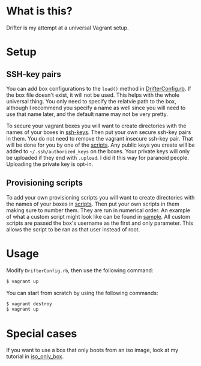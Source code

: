 # What is this?

Drifter is my attempt at a universal Vagrant setup.

# Setup

## SSH-key pairs

You can add box configurations to the `load()` method in
[DrifterConfig.rb]. If the box file doesn't exist, it will not be
used. This helps with the whole universal thing. You only need to
specify the relatvie path to the box, although I recommend you specify
a name as well since you will need to use that name later, and the
default name may not be very pretty.

To secure your vagrant boxes you will want to create directories with
the names of your boxes in [ssh-keys]. Then put your own secure
ssh-key pairs in them. You do not need to remove the vagrant insecure
ssh-key pair. That will be done for you by one of the
[scripts][authorized_keys]. Any public keys you create will be added
to `~/.ssh/authorized_keys` on the boxes. Your private keys will only
be uploaded if they end with `.upload`. I did it this way for paranoid
people. Uploading the private key is opt-in.

[authorized_keys]: src/master/scripts/10-authorized_keys.sh
[DrifterConfig.rb]: src/master/src/DrifterConfig.rb
[ssh-keys]: src/master/ssh-keys

## Provisioning scripts

To add your own provisioning scripts you will want to create
directories with the names of your boxes in [scripts]. Then put your
own scripts in them making sure to number them. They are run in
numerical order. An example of what a custom script might look like
can be found in [sample]. All custom scripts are passed the box's
username as the first and only parameter. This allows the script to be
ran as that user instead of root.

[sample]: src/master/scripts/sample_custom.sh
[scripts]: src/master/scripts

# Usage

Modify `DrifterConfig.rb`, then use the following command:

```sh
$ vagrant up
```

You can start from scratch by using the following commands:

```sh
$ vagrant destroy
$ vagrant up
```

# Special cases

If you want to use a box that only boots from an iso image, look at my
tutorial in [iso_only_box].

[iso_only_box]: src/master/docs/iso_only_box.md
